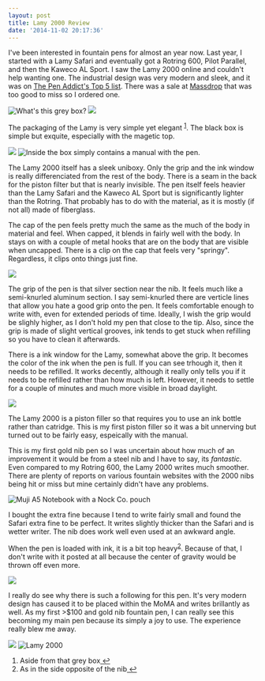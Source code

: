 ```yaml
---
layout: post
title: Lamy 2000 Review
date: '2014-11-02 20:17:36'
---
```


I've been interested in fountain pens for almost an year now. Last year, I started with a Lamy Safari and eventually got a Rotring 600, Pilot Parallel, and then the Kaweco AL Sport. I saw the Lamy 2000 online and couldn't help wanting one. The industrial design was very modern and sleek, and it was on [The Pen Addict's Top 5 list](http://www.penaddict.com/top-5-pens/). There was a sale at [Massdrop](https://www.massdrop.com/r/PNZPPC) that was too good to miss so I ordered one. 

![What's this grey box?](https://s3.amazonaws.com/yifanj.in/DSC_8823.jpg)
![](https://s3.amazonaws.com/yifanj.in/DSC_8814.jpg)

The packaging of the Lamy is very simple yet elegant <sup id="fnref:1"><a href="#fn:1" rel="footnote">1</a></sup>. The black box is simple but exquite, especially with the magetic top. 

![](https://s3.amazonaws.com/yifanj.in/DSC_8827.jpg)
![Inside the box simply contains a manual with the pen.](https://s3.amazonaws.com/yifanj.in/DSC_8831.jpg)

The Lamy 2000 itself has a sleek uniboxy. Only the grip and the ink window is really differenciated from the rest of the body. There is a seam in the back for the piston filter but that is nearly invisible. The pen itself feels heavier than the Lamy Safari and the Kaweco AL Sport but is significantly lighter than the Rotring. That probably has to do with the material, as it is mostly (if not all) made of fiberglass. 

The cap of the pen feels pretty much the same as the much of the body in material and feel. When capped, it blends in fairly well with the body. In stays on with a couple of metal hooks that are on the body that are visible when uncapped. There is a clip on the cap that feels very "springy". Regardless, it clips onto things just fine.

![](https://s3.amazonaws.com/yifanj.in/DSC_8853.jpg)

The grip of the pen is that silver section near the nib. It feels much like a semi-knurled aluminum section. I say semi-knurled there are verticle lines that allow you hate a good grip onto the pen. It feels comfortable enough to write with, even for extended periods of time. Ideally, I wish the grip would be slighly higher, as I don't hold my pen that close to the tip. Also, since the grip is made of slight vertical grooves, ink tends to get stuck when refilling so you have to clean it afterwards. 

There is a ink window for the Lamy, somewhat above the grip. It becomes the color of the ink when the pen is full. If you can see trhough it, then it needs to be refilled. It works decently, although it really only tells you if it needs to be refilled rather than how much is left. However, it needs to settle for a couple of minutes and much more visible in broad daylight. 

![](https://s3.amazonaws.com/yifanj.in/DSC_8835.jpg)


The Lamy 2000 is a piston filler so that requires you to use an ink bottle rather than catridge. This is my first piston filler so it was a bit unnerving but turned out to be fairly easy, espeically with the manual. 

This is my first gold nib pen so I was uncertain about how much of an improvement it would be from a steel nib and I have to say, its *fantastic*. Even compared to my Rotring 600, the Lamy 2000 writes much smoother. There are plenty of reports on various fountain websites with the 2000 nibs being hit or miss but mine certainly didn't have any problems. 

![Muji A5 Notebook with a Nock Co. pouch](https://s3.amazonaws.com/yifanj.in/DSC_8849.jpg)

I bought the extra fine because I tend to write fairly small and found the Safari extra fine to be perfect. It writes slightly thicker than the Safari and is wetter writer. The nib does work well even used at an awkward angle. 

When the pen is loaded with ink, it is a bit top heavy<sup id="fnref:1"><a href="#fn:2" rel="footnote">2</a></sup>. Because of that, I don't write with it posted at all because the center of gravity would be thrown off even more. 

![](https://s3.amazonaws.com/yifanj.in/DSC_8839.jpg)

I really do see why there is such a following for this pen. It's very modern design has caused it to be placed within the MoMA and writes brillantly as well. As my first >$100 and gold nib fountain pen, I can really see this becoming my main pen because its simply a joy to use. The experience really blew me away.

![](https://s3.amazonaws.com/yifanj.in/DSC_8847.jpg)
![Lamy 2000](https://s3.amazonaws.com/yifanj.in/DSC_8839.jpg)

<div class="footnotes"><ol>
    <li class="footnote" id="fn:1">
        Aside from that grey box<a href="#fnref:1" title="return to article"> ↩</a>
    </li>
    <li class="footnote" id="fn:2">
        As in the side opposite of the nib<a href="#fnref:2" title="return to article"> ↩</a>
    </li>
</ol></div>